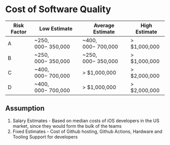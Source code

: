 # Cost of Software Quality

| Risk Factor | Low Estimate               | Average Estimate           | High Estimate        |
|-------------|---------------------------|-----------------------------|----------------------|
| A           | ~$250,000 - ~$350,000     | ~$400,000 - ~$700,000      | > $1,000,000         |
| B           | ~$250,000 - ~$350,000     | ~$250,000 - ~$350,000      | > $1,000,000         |
| C           | ~$400,000 - ~$700,000     | > $1,000,000               | > $2,000,000         |
| D           | ~$400,000 - ~$700,000     | > $1,000,000               | > $2,000,000         |


## Assumption

1. Salary Estimates - Based on median costs of iOS developers in the US market, since they would form the bulk of the teams
2. Fixed Estimates - Cost of Github hosting, Github Actions, Hardware and Tooling Support for developers 